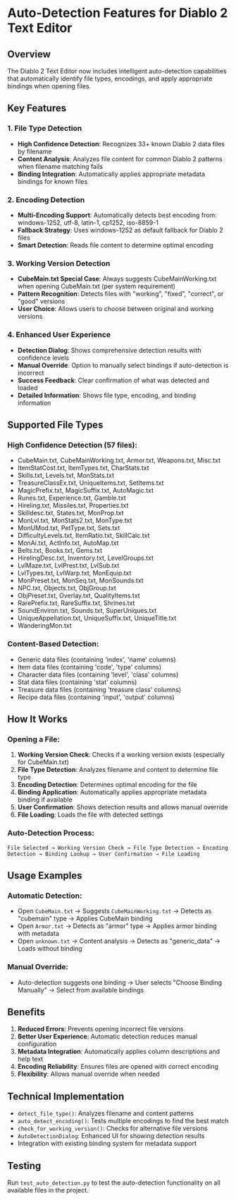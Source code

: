 # Auto-Detection Features for Diablo 2 Text Editor

## Overview
The Diablo 2 Text Editor now includes intelligent auto-detection capabilities that automatically identify file types, encodings, and apply appropriate bindings when opening files.

## Key Features

### 1. File Type Detection
- **High Confidence Detection**: Recognizes 33+ known Diablo 2 data files by filename
- **Content Analysis**: Analyzes file content for common Diablo 2 patterns when filename matching fails
- **Binding Integration**: Automatically applies appropriate metadata bindings for known files

### 2. Encoding Detection
- **Multi-Encoding Support**: Automatically detects best encoding from: windows-1252, utf-8, latin-1, cp1252, iso-8859-1
- **Fallback Strategy**: Uses windows-1252 as default fallback for Diablo 2 files
- **Smart Detection**: Reads file content to determine optimal encoding

### 3. Working Version Detection
- **CubeMain.txt Special Case**: Always suggests CubeMainWorking.txt when opening CubeMain.txt (per system requirement)
- **Pattern Recognition**: Detects files with "working", "fixed", "correct", or "good" versions
- **User Choice**: Allows users to choose between original and working versions

### 4. Enhanced User Experience
- **Detection Dialog**: Shows comprehensive detection results with confidence levels
- **Manual Override**: Option to manually select bindings if auto-detection is incorrect
- **Success Feedback**: Clear confirmation of what was detected and loaded
- **Detailed Information**: Shows file type, encoding, and binding information

## Supported File Types

### High Confidence Detection (57 files):
- CubeMain.txt, CubeMainWorking.txt, Armor.txt, Weapons.txt, Misc.txt
- ItemStatCost.txt, ItemTypes.txt, CharStats.txt
- Skills.txt, Levels.txt, MonStats.txt
- TreasureClassEx.txt, UniqueItems.txt, SetItems.txt
- MagicPrefix.txt, MagicSuffix.txt, AutoMagic.txt
- Runes.txt, Experience.txt, Gamble.txt
- Hireling.txt, Missiles.txt, Properties.txt
- Skilldesc.txt, States.txt, MonProp.txt
- MonLvl.txt, MonStats2.txt, MonType.txt
- MonUMod.txt, PetType.txt, Sets.txt
- DifficultyLevels.txt, ItemRatio.txt, SkillCalc.txt
- MonAi.txt, ActInfo.txt, AutoMap.txt
- Belts.txt, Books.txt, Gems.txt
- HirelingDesc.txt, Inventory.txt, LevelGroups.txt
- LvlMaze.txt, LvlPrest.txt, LvlSub.txt
- LvlTypes.txt, LvlWarp.txt, MonEquip.txt
- MonPreset.txt, MonSeq.txt, MonSounds.txt
- NPC.txt, Objects.txt, ObjGroup.txt
- ObjPreset.txt, Overlay.txt, QualityItems.txt
- RarePrefix.txt, RareSuffix.txt, Shrines.txt
- SoundEnviron.txt, Sounds.txt, SuperUniques.txt
- UniqueAppellation.txt, UniqueSuffix.txt, UniqueTitle.txt
- WanderingMon.txt

### Content-Based Detection:
- Generic data files (containing 'index', 'name' columns)
- Item data files (containing 'code', 'type' columns)
- Character data files (containing 'level', 'class' columns)
- Stat data files (containing 'stat' columns)
- Treasure data files (containing 'treasure class' columns)
- Recipe data files (containing 'input', 'output' columns)

## How It Works

### Opening a File:
1. **Working Version Check**: Checks if a working version exists (especially for CubeMain.txt)
2. **File Type Detection**: Analyzes filename and content to determine file type
3. **Encoding Detection**: Determines optimal encoding for the file
4. **Binding Application**: Automatically applies appropriate metadata binding if available
5. **User Confirmation**: Shows detection results and allows manual override
6. **File Loading**: Loads the file with detected settings

### Auto-Detection Process:
```
File Selected → Working Version Check → File Type Detection → Encoding Detection → Binding Lookup → User Confirmation → File Loading
```

## Usage Examples

### Automatic Detection:
- Open `CubeMain.txt` → Suggests `CubeMainWorking.txt` → Detects as "cubemain" type → Applies CubeMain binding
- Open `Armor.txt` → Detects as "armor" type → Applies armor binding with metadata
- Open `unknown.txt` → Content analysis → Detects as "generic_data" → Loads without binding

### Manual Override:
- Auto-detection suggests one binding → User selects "Choose Binding Manually" → Select from available bindings

## Benefits

1. **Reduced Errors**: Prevents opening incorrect file versions
2. **Better User Experience**: Automatic detection reduces manual configuration
3. **Metadata Integration**: Automatically applies column descriptions and help text
4. **Encoding Reliability**: Ensures files are opened with correct encoding
5. **Flexibility**: Allows manual override when needed

## Technical Implementation

- `detect_file_type()`: Analyzes filename and content patterns
- `auto_detect_encoding()`: Tests multiple encodings to find the best match
- `check_for_working_version()`: Checks for alternative file versions
- `AutoDetectionDialog`: Enhanced UI for showing detection results
- Integration with existing binding system for metadata support

## Testing

Run `test_auto_detection.py` to test the auto-detection functionality on all available files in the project. 